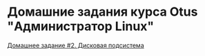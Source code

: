 # Домашние задания курса Otus "Администратор Linux"


[Домашнее задание #2. Дисковая подсистема](hometask2/README.md)
